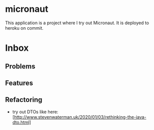 # micronaut

This application is a project where I try out Micronaut.
It is deployed to heroku on commit.


# Inbox



## Problems



## Features


## Refactoring

* try out DTOs like here: [http://www.stevenwaterman.uk/2020/01/03/rethinking-the-java-dto.html]
